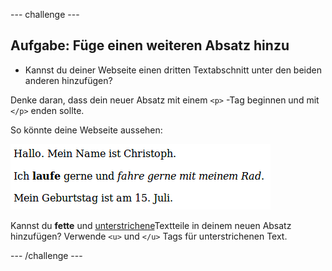 \--- challenge \---

## Aufgabe: Füge einen weiteren Absatz hinzu

- Kannst du deiner Webseite einen dritten Textabschnitt unter den beiden anderen hinzufügen?

Denke daran, dass dein neuer Absatz mit einem `<p>` -Tag beginnen und mit `</p>` enden sollte.

So könnte deine Webseite aussehen:

![screenshot](images/birthday-paragraph.png)

Kannst du **fette** und <u>unterstrichene</u>Textteile in deinem neuen Absatz hinzufügen? Verwende `<u>` und `</u>` Tags für unterstrichenen Text.

\--- /challenge \---